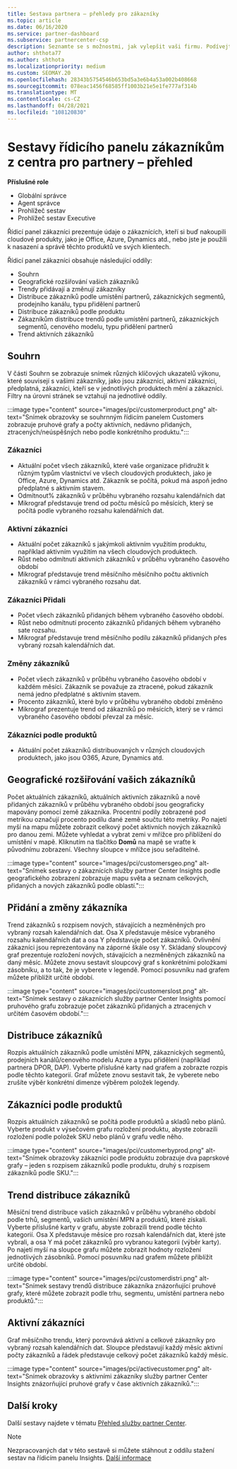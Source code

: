 ```yaml
---
title: Sestava partnera – přehledy pro zákazníky
ms.topic: article
ms.date: 06/16/2020
ms.service: partner-dashboard
ms.subservice: partnercenter-csp
description: Seznamte se s možnostmi, jak vylepšit vaši firmu. Podívejte se na konkrétní trendy zákazníků podle geograficky, podle produktu a dalších atributů.
author: shthota77
ms.author: shthota
ms.localizationpriority: medium
ms.custom: SEOMAY.20
ms.openlocfilehash: 28343b5754546b653bd5a3e6b4a53a002b408668
ms.sourcegitcommit: 078eac1456f68585ff1003b21e5e1fe777af314b
ms.translationtype: MT
ms.contentlocale: cs-CZ
ms.lasthandoff: 04/28/2021
ms.locfileid: "108120830"
---
```

# <a name="customers-dashboard-reports-from-partner-center-insights"></a>Sestavy řídicího panelu zákazníkům z centra pro partnery – přehled

**Příslušné role**

- Globální správce
- Agent správce
- Prohlížeč sestav
- Prohlížeč sestav Executive

Řídicí panel zákazníci prezentuje údaje o zákaznících, kteří si buď nakoupili cloudové produkty, jako je Office, Azure, Dynamics atd., nebo jste je použili k nasazení a správě těchto produktů ve svých klientech. 
 
Řídicí panel zákazníci obsahuje následující oddíly: 

- Souhrn  
- Geografické rozšiřování vašich zákazníků 
- Trendy přidávají a změnují zákazníky 
- Distribuce zákazníků podle umístění partnerů, zákaznických segmentů, prodejního kanálu, typu přidělení partnerů 
- Distribuce zákazníků podle produktu 
- Zákazníkům distribuce trendů podle umístění partnerů, zákaznických segmentů, cenového modelu, typu přidělení partnerů 
- Trend aktivních zákazníků 

## <a name="summary"></a>Souhrn

V části Souhrn se zobrazuje snímek různých klíčových ukazatelů výkonu, které souvisejí s vašimi zákazníky, jako jsou zákazníci, aktivní zákazníci, předplatná, zákazníci, kteří se v jednotlivých produktech mění a zákazníci. Filtry na úrovni stránek se vztahují na jednotlivé oddíly.

:::image type="content" source="images/pci/customerproduct.png" alt-text="Snímek obrazovky se souhrnným řídicím panelem Customers zobrazuje pruhové grafy a počty aktivních, nedávno přidaných, ztracených/neúspěšných nebo podle konkrétního produktu.":::

### <a name="customers"></a>Zákazníci

- Aktuální počet všech zákazníků, které vaše organizace přidružit k různým typům vlastnictví ve všech cloudových produktech, jako je Office, Azure, Dynamics atd. Zákazník se počítá, pokud má aspoň jedno předplatné s aktivním stavem.  
- Odmítnout% zákazníků v průběhu vybraného rozsahu kalendářních dat 
- Mikrograf představuje trend od počtu měsíců po měsících, který se počítá podle vybraného rozsahu kalendářních dat.

### <a name="active-customers"></a>Aktivní zákazníci

- Aktuální počet zákazníků s jakýmkoli aktivním využitím produktu, například aktivním využitím na všech cloudových produktech.
- Růst nebo odmítnutí aktivních zákazníků v průběhu vybraného časového období
- Mikrograf představuje trend měsíčního měsíčního počtu aktivních zákazníků v rámci vybraného rozsahu dat.

### <a name="customers-added"></a>Zákazníci Přidali

- Počet všech zákazníků přidaných během vybraného časového období.
- Růst nebo odmítnutí procento zákazníků přidaných během vybraného sate rozsahu.
- Mikrograf představuje trend měsíčního podílu zákazníků přidaných přes vybraný rozsah kalendářních dat.

### <a name="customers-churned"></a>Změny zákazníků
- Počet všech zákazníků v průběhu vybraného časového období v každém měsíci. Zákazník se považuje za ztracené, pokud zákazník nemá jedno předplatné s aktivním stavem. 
- Procento zákazníků, které bylo v průběhu vybraného období změněno 
- Mikrograf prezentuje trend od zákazníků po měsících, který se v rámci vybraného časového období převzal za měsíc. 
 
### <a name="customers-by-products"></a>Zákazníci podle produktů

- Aktuální počet zákazníků distribuovaných v různých cloudových produktech, jako jsou O365, Azure, Dynamics atd.  

## <a name="geographical-spread-of-your-customers"></a>Geografické rozšiřování vašich zákazníků

Počet aktuálních zákazníků, aktuálních aktivních zákazníků a nově přidaných zákazníků v průběhu vybraného období jsou geograficky mapovány pomocí země zákazníka. Procentní podíly zobrazené pod metrikou označují procento podílu dané země součtu této metriky. Po najetí myší na mapu můžete zobrazit celkový počet aktivních nových zákazníků pro danou zemi. Můžete vyhledat a vybrat zemi v mřížce pro přiblížení do umístění v mapě. Kliknutím na tlačítko **Domů** na mapě se vraťte k původnímu zobrazení. Všechny sloupce v mřížce jsou seřaditelné.  

:::image type="content" source="images/pci/customersgeo.png" alt-text="Snímek sestavy o zákaznících služby partner Center Insights podle geografického zobrazení zobrazuje mapu světa a seznam celkových, přidaných a nových zákazníků podle oblastí.":::

## <a name="customer-adds-and-churns"></a>Přidání a změny zákazníka

Trend zákazníků s rozpisem nových, stávajících a nezměněných pro vybraný rozsah kalendářních dat. Osa X představuje měsíce vybraného rozsahu kalendářních dat a osa Y představuje počet zákazníků. Ovlivnění zákazníci jsou reprezentovány na záporné škále osy Y. Skládaný sloupcový graf prezentuje rozložení nových, stávajících a nezměněných zákazníků na daný měsíc. Můžete znovu sestavit sloupcový graf s konkrétními položkami zásobníku, a to tak, že je vyberete v legendě. Pomocí posuvníku nad grafem můžete přiblížit určité období. 

:::image type="content" source="images/pci/customerslost.png" alt-text="Snímek sestavy o zákaznících služby partner Center Insights pomocí pruhového grafu zobrazuje počet zákazníků přidaných a ztracených v určitém časovém období.":::

## <a name="customer-distribution"></a>Distribuce zákazníků

Rozpis aktuálních zákazníků podle umístění MPN, zákaznických segmentů, prodejních kanálů/cenového modelu Azure a typu přidělení (například partnera DPOR, DAP). Vyberte příslušné karty nad grafem a zobrazte rozpis podle těchto kategorií. Graf můžete znovu sestavit tak, že vyberete nebo zrušíte výběr konkrétní dimenze výběrem položek legendy. 

## <a name="customers-by-products"></a>Zákazníci podle produktů

Rozpis aktuálních zákazníků se počítá podle produktů a skladů nebo plánů. Vyberte produkt v výsečovém grafu rozložení produktu, abyste zobrazili rozložení podle položek SKU nebo plánů v grafu vedle něho.

:::image type="content" source="images/pci/customerbyprod.png" alt-text="Snímek obrazovky zákazníci podle produktu zobrazuje dva paprskové grafy – jeden s rozpisem zákazníků podle produktu, druhý s rozpisem zákazníků podle SKU.":::

## <a name="customer-distribution-trend"></a>Trend distribuce zákazníků 

Měsíční trend distribuce vašich zákazníků v průběhu vybraného období podle trhů, segmentů, vašich umístění MPN a produktů, které získali. Vyberte příslušné karty v grafu, abyste zobrazili trend podle těchto kategorií. Osa X představuje měsíce pro rozsah kalendářních dat, které jste vybrali, a osa Y má počet zákazníků pro vybranou kategorii (výběr karty). Po najetí myší na sloupce grafu můžete zobrazit hodnoty rozložení jednotlivých zásobníků. Pomocí posuvníku nad grafem můžete přiblížit určité období.   

:::image type="content" source="images/pci/customerdistri.png" alt-text="Snímek sestavy trendů distribuce zákazníka znázorňující pruhové grafy, které můžete zobrazit podle trhu, segmentu, umístění partnera nebo produktů.":::

## <a name="active-customers"></a>Aktivní zákazníci

Graf měsíčního trendu, který porovnává aktivní a celkové zákazníky pro vybraný rozsah kalendářních dat. Sloupce představují každý měsíc aktivní počty zákazníků a řádek představuje celkový počet zákazníků každý měsíc. 

:::image type="content" source="images/pci/activecustomer.png" alt-text="Snímek obrazovky s aktivními zákazníky služby partner Center Insights znázorňující pruhové grafy v čase aktivních zákazníků.":::

## <a name="next-steps"></a>Další kroky

Další sestavy najdete v tématu [Přehled služby partner Center](partner-center-insights.md).

>[!NOTE]
> Nezpracovaných dat v této sestavě si můžete stáhnout z oddílu stažení sestav na řídicím panelu Insights. [Další informace](pci-download-reports.md) 
